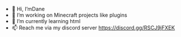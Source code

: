 - 👋 Hi, I’mDane
- 👀 I’m working on Minecraft projects like plugins
- 🌱 I’m currently learning html
- 📫 Reach me via my discord server
https://discord.gg/RSCJ9jFXEK
